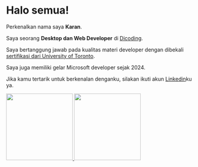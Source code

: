 # Halo semua! 

Perkenalkan nama saya **Karan**.<br>

Saya seorang **Desktop dan Web Developer** di [Dicoding](https://www.dicoding.com/).<br>

Saya bertanggung jawab pada kualitas materi developer dengan dibekali [sertifikasi dari University of Toronto](https://www.coursera.org/account/accomplishments/specialization/CLKJD8XBXJ3M).<br>

Saya juga memiliki gelar Microsoft developer sejak 2024.<br>

Jika kamu tertarik untuk berkenalan denganku, silakan ikuti akun [Linkedin](www.linkedin.com/in/karan-b63a7a256)ku ya.

<p align="left">
<a href="https://github.com/wibuuu609">
  <img height="180em" src="https://github-readme-stats-eight-theta.vercel.app/api?username=wibuuu609&show_icons=true&theme=algolia&include_all_commits=true&count_private=true"/>
  <img height="180em" src="https://github-readme-stats-eight-theta.vercel.app/api/top-langs/?username=wibuuu609&layout=compact&theme=algolia"/>
</a>
</p>
